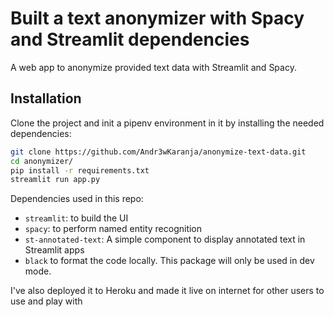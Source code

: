 # Built a text anonymizer with Spacy and Streamlit dependencies

A web app to anonymize provided text data with Streamlit and Spacy.
## Installation
Clone the project and init a pipenv environment in it by installing the needed dependencies:

```bash
git clone https://github.com/Andr3wKaranja/anonymize-text-data.git
cd anonymizer/
pip install -r requirements.txt
streamlit run app.py
```

Dependencies used in this repo:
* `streamlit`: to build the UI
* `spacy`: to perform named entity recognition
* `st-annotated-text`: A simple component to display annotated text in Streamlit apps
* `black` to format the code locally. This package will only be used in dev mode.

I've also deployed it to Heroku and made it live on internet for other users to use and play with

